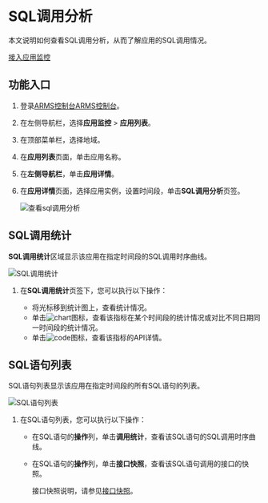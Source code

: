 # SQL调用分析

本文说明如何查看SQL调用分析，从而了解应用的SQL调用情况。

[接入应用监控](/cn.zh-CN/应用监控/接入应用监控/应用监控接入概述.md)

## 功能入口

1.  登录[ARMS控制台](https://arms.console.aliyun.com/#/home)[ARMS控制台](https://arms-ap-southeast-1.console.aliyun.com/#/home)。

2.  在左侧导航栏，选择**应用监控** \> **应用列表**。

3.  在顶部菜单栏，选择地域。

4.  在**应用列表**页面，单击应用名称。

5.  在**左侧导航栏**，单击**应用详情**。

6.  在**应用详情**页面，选择应用实例，设置时间段，单击**SQL调用分析**页签。

    ![查看sql调用分析](https://static-aliyun-doc.oss-accelerate.aliyuncs.com/assets/img/zh-CN/0443191161/p230688.png)


## SQL调用统计

**SQL调用统计**区域显示该应用在指定时间段的SQL调用时序曲线。

![SQL调用统计](https://static-aliyun-doc.oss-accelerate.aliyuncs.com/assets/img/zh-CN/0443191161/p232883.png)

1.  在**SQL调用统计**页签下，您可以执行以下操作：

    -   将光标移到统计图上，查看统计情况。
    -   单击![chart](https://static-aliyun-doc.oss-accelerate.aliyuncs.com/assets/img/zh-CN/9617031161/p230753.png)图标，查看该指标在某个时间段的统计情况或对比不同日期同一时间段的统计情况。
    -   单击![code](https://static-aliyun-doc.oss-accelerate.aliyuncs.com/assets/img/zh-CN/7567031161/p230759.png)图标，查看该指标的API详情。

## SQL语句列表

SQL语句列表显示该应用在指定时间段的所有SQL语句的列表。

![SQL语句列表](https://static-aliyun-doc.oss-accelerate.aliyuncs.com/assets/img/zh-CN/0443191161/p235824.png)

1.  在SQL语句列表，您可以执行以下操作：

    -   在SQL语句的**操作**列，单击**调用统计**，查看该SQL语句的SQL调用时序曲线。
    -   在SQL语句的**操作**列，单击**接口快照**，查看该SQL语句调用的接口的快照。

        接口快照说明，请参见[接口快照]()。



